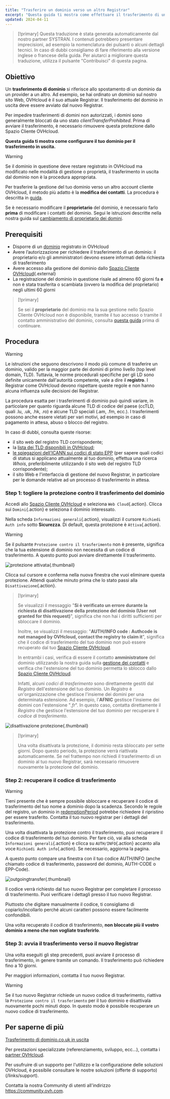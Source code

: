 ```yaml
---
title: "Trasferire un dominio verso un altro Registrar"
excerpt: "Questa guida ti mostra come effettuare il trasferimento di un dominio OVHcloud verso un altro provider"
updated: 2024-04-11
---
```


> [!primary]
> Questa traduzione è stata generata automaticamente dal nostro partner SYSTRAN. I contenuti potrebbero presentare imprecisioni, ad esempio la nomenclatura dei pulsanti o alcuni dettagli tecnici. In caso di dubbi consigliamo di fare riferimento alla versione inglese o francese della guida. Per aiutarci a migliorare questa traduzione, utilizza il pulsante "Contribuisci" di questa pagina.
>

## Obiettivo

Un **trasferimento di dominio** si riferisce allo spostamento di un dominio da un provider a un altro. Ad esempio, se hai ordinato un dominio sul nostro sito Web, OVHcloud è il suo attuale Registrar. Il trasferimento del dominio in uscita deve essere avviato dal nuovo Registrar.

Per impedire trasferimenti di domini non autorizzati, i domini sono generalmente bloccati da uno stato *clientTransferProhibited*. Prima di avviare il trasferimento, è necessario rimuovere questa protezione dallo Spazio Cliente OVHcloud.

**Questa guida ti mostra come configurare il tuo dominio per il trasferimento in uscita.**

> [!warning]
>
> Se il dominio in questione deve restare registrato in OVHcloud ma modificato nelle modalità di gestione o proprietà, il trasferimento in uscita dal dominio non è la procedura appropriata.
>
> Per trasferire la gestione del tuo dominio verso un altro account cliente OVHcloud, il metodo più adatto è la **modifica dei contatti**. La procedura è descritta in [guida](/pages/account_and_service_management/account_information/managing_contacts).
>
> Se è necessario modificare il **proprietario** del dominio, è necessario farlo **prima** di modificare i contatti del dominio. Segui le istruzioni descritte nella nostra guida sul [cambiamento di proprietario dei domini](/pages/web_cloud/domains/trade_domain).
>

## Prerequisiti

- Disporre di un [dominio](/links/web/domains) registrato in OVHcloud
- Avere l’autorizzazione per richiedere il trasferimento di un dominio: il proprietario e/o gli amministratori devono essere informati della richiesta di trasferimento
- Avere accesso alla gestione del dominio dallo [Spazio Cliente OVHcloud](/links/manager){.external}
- La registrazione del dominio in questione risale ad almeno 60 giorni fa **e** non è stata trasferita o scambiata (ovvero la modifica del proprietario) negli ultimi 60 giorni

> [!primary]
>
> Se sei il **proprietario** del dominio ma la sua gestione nello Spazio Cliente OVHcloud non è disponibile, tramite il tuo accesso o tramite il contatto amministrativo del dominio, consulta [questa guida](/pages/account_and_service_management/account_information/managing_contacts#caso-specifico-di-un-proprietario-di-dominio) prima di continuare.
>

## Procedura

> [!warning]
>
> Le istruzioni che seguono descrivono il modo più comune di trasferire un dominio, valido per la maggior parte dei domini di primo livello (top level domain, TLD). Tuttavia, le norme procedurali specifiche per gli LD sono definite unicamente dall'autorità competente, vale a dire il **registro**. I Registrar come OVHcloud devono rispettare queste regole e non hanno alcuna influenza sulle decisioni dei Registrar.
>
> La procedura esatta per i trasferimenti di dominio può quindi variare, in particolare per quanto riguarda alcune TLD di codice del paese (ccTLD, quali .lu, .uk, .hk, .ro) e alcune TLD speciali (.am, .fm, ecc.). I trasferimenti possono anche essere vietati per vari motivi, ad esempio in caso di pagamento in attesa, abuso o blocco del registro.
>
> In caso di dubbi, consulta queste risorse:
>
> - il sito web del registro TLD corrispondente;
> - la [lista dei TLD disponibili in OVHcloud](/links/web/domains-tld);
> - [le spiegazioni dell'ICANN sui codici di stato EPP](https://www.icann.org/resources/pages/epp-status-codes-2014-06-16-en) (per sapere quali codici di status si applicano attualmente al tuo dominio, effettua una ricerca *Whois*, preferibilmente utilizzando il sito web del registro TLD corrispondente);
> - il sito Web e l'interfaccia di gestione del nuovo Registrar, in particolare per le domande relative ad un processo di trasferimento in attesa.
>

### Step 1: togliere la protezione contro il trasferimento del dominio

Accedi allo [Spazio Cliente OVHcloud](/links/manager) e seleziona `Web Cloud`{.action}. Clicca sui `Domini`{.action} e seleziona il dominio interessato.

Nella scheda `Informazioni generali`{.action}, visualizzi il cursore `Richiedi Auth info` sotto **Sicurezza**. Di default, questa protezione è `Attiva`{.action}.

> [!warning]
>
> Se il pulsante `Protezione contro il trasferimento` non è presente, significa che la tua estensione di dominio non necessita di un codice di trasferimento. A questo punto puoi avviare direttamente il trasferimento.

![protezione attivata](images/protection-against-domain-name-transfert-enabled.png){.thumbnail}

Clicca sul cursore e conferma nella nuova finestra che vuoi eliminare questa protezione. Attendi qualche minuto prima che lo stato passi alla `Disattivazione`{.action}.

> [!primary]
>
> Se visualizzi il messaggio "**Si è verificato un errore durante la richiesta di disattivazione della protezione del dominio (User not granted for this request)**", significa che non hai i diritti sufficienti per sbloccare il dominio. 
>
> Inoltre, se visualizzi il messaggio: "**AUTH/INFO code : Authcode is not managed by OVHcloud, contact the registry to claim it**", significa che il codice di trasferimento del tuo dominio non può essere recuperato dal tuo [Spazio Cliente OVHcloud](/links/manager).  
> 
> In entrambi i casi, verifica di essere il contatto **amministratore** del dominio utilizzando la nostra guida sulla [gestione dei contatti](/pages/account_and_service_management/account_information/managing_contacts) e verifica che l'estensione del tuo dominio permetta lo sblocco dallo [Spazio Cliente OVHcloud](/links/manager).
> 
> Infatti, alcuni *codici di trasferimento* sono direttamente gestiti dal *Registro* dell'estensione del tuo dominio. Un *Registro* è un'organizzazione che gestisce l'insieme dei domini per una determinata estensione. Ad esempio, l'**AFNIC** gestisce l'insieme dei domini con l'estensione "*.fr*". In questo caso, contatta direttamente il *Registro* che gestisce l'estensione del tuo dominio per recuperare il *codice di trasferimento*.
>

![disattivazione protezione](images/protection-against-domain-name-transfert-deactivating.png){.thumbnail}

> [!primary]
>
> Una volta disattivata la protezione, il dominio resta sbloccato per sette giorni. Dopo questo periodo, la protezione verrà riattivata automaticamente. Se nel frattempo non richiedi il trasferimento di un dominio al tuo nuovo Registrar, sarà necessario rimuovere nuovamente la protezione del dominio.
>

### Step 2: recuperare il codice di trasferimento

> [!warning]
>
> Tieni presente che è sempre possibile sbloccare e recuperare il codice di trasferimento del tuo nome a dominio dopo la scadenza. Secondo le regole del registro, un dominio in [redemptionPeriod](https://www.icann.org/resources/pages/epp-status-codes-2014-06-16-en) potrebbe richiedere il ripristino per essere trasferito. Contatta il tuo nuovo registrar per i dettagli del trasferimento.
>

Una volta disattivata la protezione contro il trasferimento, puoi recuperare il codice di trasferimento del tuo dominio. Per fare ciò, vai alla scheda `Informazioni generali`{.action} e clicca su `AUTH/INFO`{.action} accanto alla voce `Richiedi Auth info`{.action}. Se necessario, aggiorna la pagina.

A questo punto compare una finestra con il tuo codice AUTH/INFO (anche chiamato codice di trasferimento, password del dominio, AUTH-CODE o EPP-Code).

![outgoingtransfer](images/protection-against-domain-name-transfert-disabled.png){.thumbnail}

Il codice verrà richiesto dal tuo nuovo Registrar per completare il processo di trasferimento. Puoi verificare i dettagli presso il tuo nuovo Registrar.

Piuttosto che digitare manualmente il codice, ti consigliamo di copiarlo/incollarlo perché alcuni caratteri possono essere facilmente confondibili.

Una volta recuperato il codice di trasferimento, **non bloccate più il vostro dominio a meno che non vogliate trasferirlo**.

### Step 3: avvia il trasferimento verso il nuovo Registrar

Una volta eseguiti gli step precedenti, puoi avviare il processo di trasferimento, in genere tramite un comando. Il trasferimento può richiedere fino a 10 giorni. 

Per maggiori informazioni, contatta il tuo nuovo Registrar.

> [!warning]
>
> Se il tuo nuovo Registrar richiede un nuovo codice di trasferimento, riattiva la `Protezione contro il trasferimento` per il tuo dominio e disattivala nuovamente pochi minuti dopo. In questo modo è possibile recuperare un nuovo codice di trasferimento.
>

## Per saperne di più

[Trasferimento di dominio.co.uk in uscita](/pages/web_cloud/domains/transfer_outgoing_couk)

Per prestazioni specializzate (referenziamento, sviluppo, ecc...), contatta i [partner OVHcloud](/links/partner).

Per usufruire di un supporto per l'utilizzo e la configurazione delle soluzioni OVHcloud, è possibile consultare le nostre soluzioni (offerte di supporto)(/links/support).

Contatta la nostra Community di utenti all'indirizzo <https://community.ovh.com>.